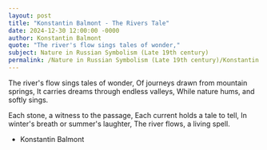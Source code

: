 ```yaml
---
layout: post
title: "Konstantin Balmont - The Rivers Tale"
date: 2024-12-30 12:00:00 -0000
author: Konstantin Balmont
quote: "The river's flow sings tales of wonder,"
subject: Nature in Russian Symbolism (Late 19th century)
permalink: /Nature in Russian Symbolism (Late 19th century)/Konstantin Balmont/Konstantin Balmont - The Rivers Tale
---
```


The river's flow sings tales of wonder,
  Of journeys drawn from mountain springs,
  It carries dreams through endless valleys,
  While nature hums, and softly sings.
  
  Each stone, a witness to the passage,
  Each current holds a tale to tell,
  In winter's breath or summer's laughter,
  The river flows, a living spell.

- Konstantin Balmont
